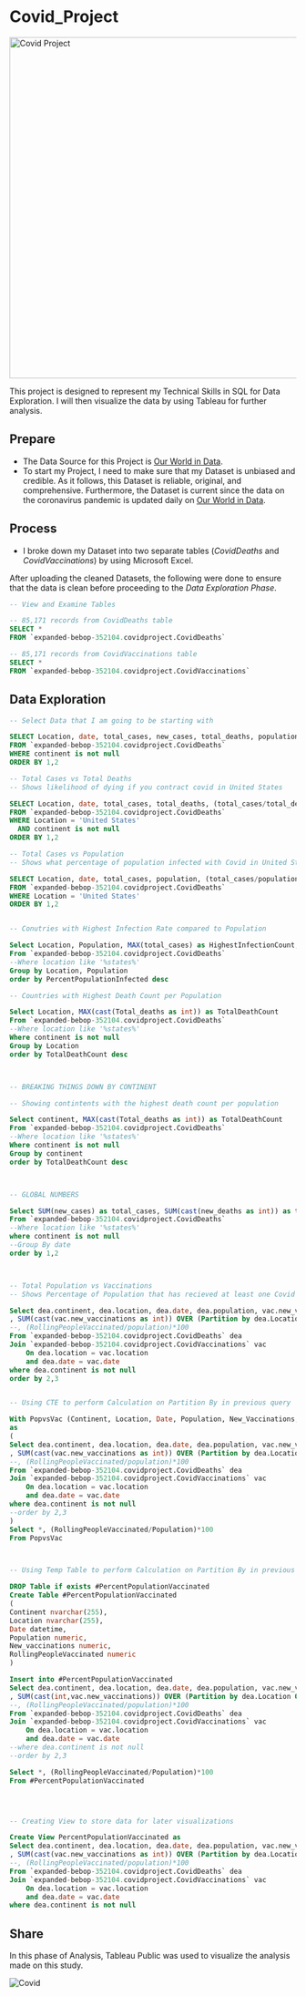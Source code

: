 # Covid_Project
<img width="599" alt="Covid Project" src="https://user-images.githubusercontent.com/108308205/177436450-e23dd47b-525b-4bf0-9081-d8a1b63ec82b.png">

This project is designed to represent my Technical Skills in SQL for Data Exploration. I will then visualize the data by using Tableau for further analysis. 

## Prepare
- The Data Source for this Project is [Our World in Data](https://ourworldindata.org/covid-deaths). 
- To start my Project, I need to make sure that my Dataset is unbiased and credible. As it follows, this Dataset is reliable, original, and comprehensive. Furthermore, the Dataset is current since the data on the coronavirus pandemic is updated daily on [Our World in Data](https://ourworldindata.org/covid-deaths).

## Process
- I broke down my Dataset into two separate tables (*CovidDeaths* and *CovidVaccinations*) by using Microsoft Excel.

After uploading the cleaned Datasets, the following were done to ensure that the data is clean before proceeding to the *Data Exploration Phase*.

```sql
-- View and Examine Tables

-- 85,171 records from CovidDeaths table
SELECT *
FROM `expanded-bebop-352104.covidproject.CovidDeaths`

-- 85,171 records from CovidVaccinations table
SELECT *
FROM `expanded-bebop-352104.covidproject.CovidVaccinations`

```

## Data Exploration

```sql 
-- Select Data that I am going to be starting with 

SELECT Location, date, total_cases, new_cases, total_deaths, population
FROM `expanded-bebop-352104.covidproject.CovidDeaths`
WHERE continent is not null
ORDER BY 1,2

-- Total Cases vs Total Deaths
-- Shows likelihood of dying if you contract covid in United States

SELECT Location, date, total_cases, total_deaths, (total_cases/total_deaths)*100 AS DeathPercentage
FROM `expanded-bebop-352104.covidproject.CovidDeaths`
WHERE Location = 'United States'
  AND continent is not null
ORDER BY 1,2

-- Total Cases vs Population
-- Shows what percentage of population infected with Covid in United States

SELECT Location, date, total_cases, population, (total_cases/population)*100 AS PopulationInfectedPercentage
FROM `expanded-bebop-352104.covidproject.CovidDeaths`
WHERE Location = 'United States'
ORDER BY 1,2


-- Conutries with Highest Infection Rate compared to Population

Select Location, Population, MAX(total_cases) as HighestInfectionCount,  Max((total_cases/population))*100 as PercentPopulationInfected
From `expanded-bebop-352104.covidproject.CovidDeaths`
--Where location like '%states%'
Group by Location, Population
order by PercentPopulationInfected desc

-- Countries with Highest Death Count per Population

Select Location, MAX(cast(Total_deaths as int)) as TotalDeathCount
From `expanded-bebop-352104.covidproject.CovidDeaths`
--Where location like '%states%'
Where continent is not null 
Group by Location
order by TotalDeathCount desc



-- BREAKING THINGS DOWN BY CONTINENT

-- Showing contintents with the highest death count per population

Select continent, MAX(cast(Total_deaths as int)) as TotalDeathCount
From `expanded-bebop-352104.covidproject.CovidDeaths`
--Where location like '%states%'
Where continent is not null 
Group by continent
order by TotalDeathCount desc



-- GLOBAL NUMBERS

Select SUM(new_cases) as total_cases, SUM(cast(new_deaths as int)) as total_deaths, SUM(cast(new_deaths as int))/SUM(New_Cases)*100 as DeathPercentage
From `expanded-bebop-352104.covidproject.CovidDeaths`
--Where location like '%states%'
where continent is not null 
--Group By date
order by 1,2



-- Total Population vs Vaccinations
-- Shows Percentage of Population that has recieved at least one Covid Vaccine

Select dea.continent, dea.location, dea.date, dea.population, vac.new_vaccinations
, SUM(cast(vac.new_vaccinations as int)) OVER (Partition by dea.Location Order by dea.location, dea.Date) as RollingPeopleVaccinated
--, (RollingPeopleVaccinated/population)*100
From `expanded-bebop-352104.covidproject.CovidDeaths` dea
Join `expanded-bebop-352104.covidproject.CovidVaccinations` vac
	On dea.location = vac.location
	and dea.date = vac.date
where dea.continent is not null 
order by 2,3


-- Using CTE to perform Calculation on Partition By in previous query

With PopvsVac (Continent, Location, Date, Population, New_Vaccinations, RollingPeopleVaccinated)
as
(
Select dea.continent, dea.location, dea.date, dea.population, vac.new_vaccinations
, SUM(cast(vac.new_vaccinations as int)) OVER (Partition by dea.Location Order by dea.location, dea.Date) as RollingPeopleVaccinated
--, (RollingPeopleVaccinated/population)*100
From `expanded-bebop-352104.covidproject.CovidDeaths` dea
Join `expanded-bebop-352104.covidproject.CovidVaccinations` vac
	On dea.location = vac.location
	and dea.date = vac.date
where dea.continent is not null 
--order by 2,3
)
Select *, (RollingPeopleVaccinated/Population)*100
From PopvsVac



-- Using Temp Table to perform Calculation on Partition By in previous query

DROP Table if exists #PercentPopulationVaccinated
Create Table #PercentPopulationVaccinated
(
Continent nvarchar(255),
Location nvarchar(255),
Date datetime,
Population numeric,
New_vaccinations numeric,
RollingPeopleVaccinated numeric
)

Insert into #PercentPopulationVaccinated
Select dea.continent, dea.location, dea.date, dea.population, vac.new_vaccinations
, SUM(cast(int,vac.new_vaccinations)) OVER (Partition by dea.Location Order by dea.location, dea.Date) as RollingPeopleVaccinated
--, (RollingPeopleVaccinated/population)*100
From `expanded-bebop-352104.covidproject.CovidDeaths` dea
Join `expanded-bebop-352104.covidproject.CovidVaccinations` vac
	On dea.location = vac.location
	and dea.date = vac.date
--where dea.continent is not null 
--order by 2,3

Select *, (RollingPeopleVaccinated/Population)*100
From #PercentPopulationVaccinated




-- Creating View to store data for later visualizations

Create View PercentPopulationVaccinated as
Select dea.continent, dea.location, dea.date, dea.population, vac.new_vaccinations
, SUM(cast(vac.new_vaccinations as int)) OVER (Partition by dea.Location Order by dea.location, dea.Date) as RollingPeopleVaccinated
--, (RollingPeopleVaccinated/population)*100
From `expanded-bebop-352104.covidproject.CovidDeaths` dea
Join `expanded-bebop-352104.covidproject.CovidVaccinations` vac
	On dea.location = vac.location
	and dea.date = vac.date
where dea.continent is not null

```

## Share
In this phase of Analysis, Tableau Public was used to visualize the analysis made on this study.

![Covid](https://user-images.githubusercontent.com/108308205/177652333-a351ca59-2b94-4b34-9c4b-aae86f314773.png)
